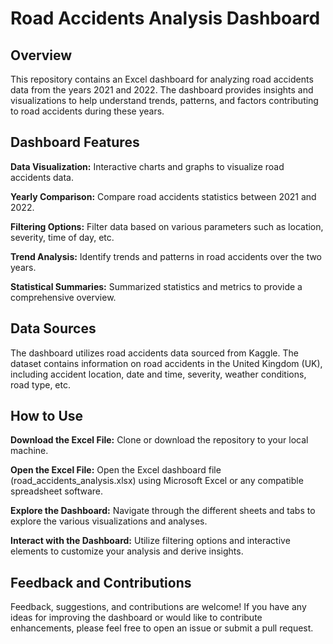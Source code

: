 # Road Accidents Analysis Dashboard

## Overview
This repository contains an Excel dashboard for analyzing road accidents data from the years 2021 and 2022. The dashboard provides insights and visualizations to help understand trends, patterns, and factors contributing to road accidents during these years.

## Dashboard Features
**Data Visualization:** Interactive charts and graphs to visualize road accidents data.

**Yearly Comparison:** Compare road accidents statistics between 2021 and 2022.

**Filtering Options:** Filter data based on various parameters such as location, severity, time of day, etc.

**Trend Analysis:** Identify trends and patterns in road accidents over the two years.

**Statistical Summaries:** Summarized statistics and metrics to provide a comprehensive overview.

## Data Sources
The dashboard utilizes road accidents data sourced from Kaggle. The dataset contains information on road accidents in the United Kingdom (UK), including accident location, date and time, severity, weather conditions, road type, etc.

## How to Use
**Download the Excel File:** Clone or download the repository to your local machine.

**Open the Excel File:** Open the Excel dashboard file (road_accidents_analysis.xlsx) using Microsoft Excel or any compatible spreadsheet software.

**Explore the Dashboard:** Navigate through the different sheets and tabs to explore the various visualizations and analyses.

**Interact with the Dashboard:** Utilize filtering options and interactive elements to customize your analysis and derive insights.

## Feedback and Contributions

Feedback, suggestions, and contributions are welcome! If you have any ideas for improving the dashboard or would like to contribute enhancements, please feel free to open an issue or submit a pull request.
